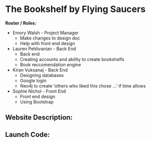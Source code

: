 # The Bookshelf by Flying Saucers

**Roster / Roles:**

- Emory Walsh - Project Manager
  - Make changes to design doc
  - Help with front end design
- Lauren Pehlivanian - Back End
  - Back end
  - Creating accounts and ability to create bookshelfs
  - Book reccomendation engine
- Kiran Vuksanaj - Back End
  - Designing databases
  - Google login
  - Neo4j to create 'others who liked this chose ...' if time allows
- Sophie Nichol - Front End
  - Front end design
  - Using Bootstrap

## Website Description:

## Launch Code:
